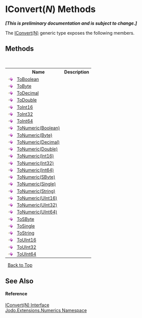 # IConvert(*N*) Methods
 _**\[This is preliminary documentation and is subject to change.\]**_

The <a href="T_Jodo_Extensions_Numerics_IConvert_1">IConvert(N)</a> generic type exposes the following members.


## Methods
&nbsp;<table><tr><th></th><th>Name</th><th>Description</th></tr><tr><td>![Public method](media/pubmethod.gif "Public method")</td><td><a href="M_Jodo_Extensions_Numerics_IConvert_1_ToBoolean">ToBoolean</a></td><td /></tr><tr><td>![Public method](media/pubmethod.gif "Public method")</td><td><a href="M_Jodo_Extensions_Numerics_IConvert_1_ToByte">ToByte</a></td><td /></tr><tr><td>![Public method](media/pubmethod.gif "Public method")</td><td><a href="M_Jodo_Extensions_Numerics_IConvert_1_ToDecimal">ToDecimal</a></td><td /></tr><tr><td>![Public method](media/pubmethod.gif "Public method")</td><td><a href="M_Jodo_Extensions_Numerics_IConvert_1_ToDouble">ToDouble</a></td><td /></tr><tr><td>![Public method](media/pubmethod.gif "Public method")</td><td><a href="M_Jodo_Extensions_Numerics_IConvert_1_ToInt16">ToInt16</a></td><td /></tr><tr><td>![Public method](media/pubmethod.gif "Public method")</td><td><a href="M_Jodo_Extensions_Numerics_IConvert_1_ToInt32">ToInt32</a></td><td /></tr><tr><td>![Public method](media/pubmethod.gif "Public method")</td><td><a href="M_Jodo_Extensions_Numerics_IConvert_1_ToInt64">ToInt64</a></td><td /></tr><tr><td>![Public method](media/pubmethod.gif "Public method")</td><td><a href="M_Jodo_Extensions_Numerics_IConvert_1_ToNumeric">ToNumeric(Boolean)</a></td><td /></tr><tr><td>![Public method](media/pubmethod.gif "Public method")</td><td><a href="M_Jodo_Extensions_Numerics_IConvert_1_ToNumeric_1">ToNumeric(Byte)</a></td><td /></tr><tr><td>![Public method](media/pubmethod.gif "Public method")</td><td><a href="M_Jodo_Extensions_Numerics_IConvert_1_ToNumeric_2">ToNumeric(Decimal)</a></td><td /></tr><tr><td>![Public method](media/pubmethod.gif "Public method")</td><td><a href="M_Jodo_Extensions_Numerics_IConvert_1_ToNumeric_3">ToNumeric(Double)</a></td><td /></tr><tr><td>![Public method](media/pubmethod.gif "Public method")</td><td><a href="M_Jodo_Extensions_Numerics_IConvert_1_ToNumeric_4">ToNumeric(Int16)</a></td><td /></tr><tr><td>![Public method](media/pubmethod.gif "Public method")</td><td><a href="M_Jodo_Extensions_Numerics_IConvert_1_ToNumeric_5">ToNumeric(Int32)</a></td><td /></tr><tr><td>![Public method](media/pubmethod.gif "Public method")</td><td><a href="M_Jodo_Extensions_Numerics_IConvert_1_ToNumeric_6">ToNumeric(Int64)</a></td><td /></tr><tr><td>![Public method](media/pubmethod.gif "Public method")</td><td><a href="M_Jodo_Extensions_Numerics_IConvert_1_ToNumeric_7">ToNumeric(SByte)</a></td><td /></tr><tr><td>![Public method](media/pubmethod.gif "Public method")</td><td><a href="M_Jodo_Extensions_Numerics_IConvert_1_ToNumeric_8">ToNumeric(Single)</a></td><td /></tr><tr><td>![Public method](media/pubmethod.gif "Public method")</td><td><a href="M_Jodo_Extensions_Numerics_IConvert_1_ToNumeric_9">ToNumeric(String)</a></td><td /></tr><tr><td>![Public method](media/pubmethod.gif "Public method")</td><td><a href="M_Jodo_Extensions_Numerics_IConvert_1_ToNumeric_10">ToNumeric(UInt16)</a></td><td /></tr><tr><td>![Public method](media/pubmethod.gif "Public method")</td><td><a href="M_Jodo_Extensions_Numerics_IConvert_1_ToNumeric_11">ToNumeric(UInt32)</a></td><td /></tr><tr><td>![Public method](media/pubmethod.gif "Public method")</td><td><a href="M_Jodo_Extensions_Numerics_IConvert_1_ToNumeric_12">ToNumeric(UInt64)</a></td><td /></tr><tr><td>![Public method](media/pubmethod.gif "Public method")</td><td><a href="M_Jodo_Extensions_Numerics_IConvert_1_ToSByte">ToSByte</a></td><td /></tr><tr><td>![Public method](media/pubmethod.gif "Public method")</td><td><a href="M_Jodo_Extensions_Numerics_IConvert_1_ToSingle">ToSingle</a></td><td /></tr><tr><td>![Public method](media/pubmethod.gif "Public method")</td><td><a href="M_Jodo_Extensions_Numerics_IConvert_1_ToString">ToString</a></td><td /></tr><tr><td>![Public method](media/pubmethod.gif "Public method")</td><td><a href="M_Jodo_Extensions_Numerics_IConvert_1_ToUInt16">ToUInt16</a></td><td /></tr><tr><td>![Public method](media/pubmethod.gif "Public method")</td><td><a href="M_Jodo_Extensions_Numerics_IConvert_1_ToUInt32">ToUInt32</a></td><td /></tr><tr><td>![Public method](media/pubmethod.gif "Public method")</td><td><a href="M_Jodo_Extensions_Numerics_IConvert_1_ToUInt64">ToUInt64</a></td><td /></tr></table>&nbsp;
<a href="#iconvert(*n*)-methods">Back to Top</a>

## See Also


#### Reference
<a href="T_Jodo_Extensions_Numerics_IConvert_1">IConvert(N) Interface</a><br /><a href="N_Jodo_Extensions_Numerics">Jodo.Extensions.Numerics Namespace</a><br />